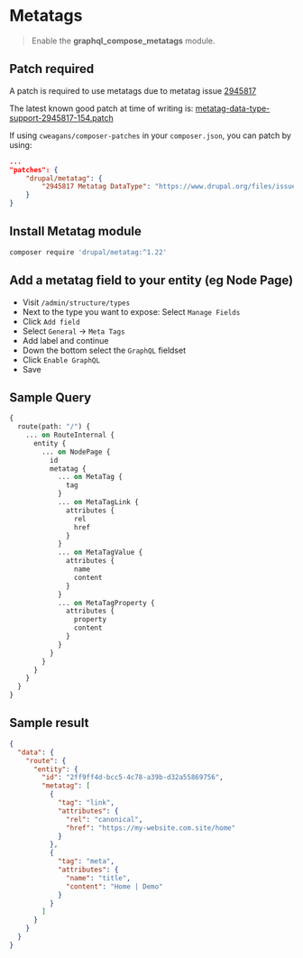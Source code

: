 # Metatags

> Enable the **graphql_compose_metatags** module.

## Patch required

A patch is required to use metatags due to metatag issue [2945817](https://www.drupal.org/project/metatag/issues/2945817)

The latest known good patch at time of writing is: [metatag-data-type-support-2945817-154.patch](https://www.drupal.org/files/issues/2022-10-13/metatag-data-type-support-2945817-154.patch)

If using `cweagans/composer-patches` in your `composer.json`, you can patch by using:

```json
...
"patches": {
    "drupal/metatag": {
        "2945817 Metatag DataType": "https://www.drupal.org/files/issues/2022-10-13/metatag-data-type-support-2945817-154.patch"
    }
}
```

## Install Metatag module

```bash
composer require 'drupal/metatag:^1.22'
```

## Add a metatag field to your entity (eg Node Page)

- Visit `/admin/structure/types`
- Next to the type you want to expose: Select `Manage Fields`
- Click `Add field`
- Select `General` &rarr; `Meta Tags`
- Add label and continue
- Down the bottom select the `GraphQL` fieldset
- Click `Enable GraphQL`
- Save

## Sample Query

```graphql
{
  route(path: "/") {
    ... on RouteInternal {
      entity {
        ... on NodePage {
          id
          metatag {
            ... on MetaTag {
              tag
            }
            ... on MetaTagLink {
              attributes {
                rel
                href
              }
            }
            ... on MetaTagValue {
              attributes {
                name
                content
              }
            }
            ... on MetaTagProperty {
              attributes {
                property
                content
              }
            }
          }
        }
      }
    }
  }
}
```

## Sample result

```json
{
  "data": {
    "route": {
      "entity": {
        "id": "2ff9ff4d-bcc5-4c78-a39b-d32a55869756",
        "metatag": [
          {
            "tag": "link",
            "attributes": {
              "rel": "canonical",
              "href": "https://my-website.com.site/home"
            }
          },
          {
            "tag": "meta",
            "attributes": {
              "name": "title",
              "content": "Home | Demo"
            }
          }
        ]
      }
    }
  }
}
```
